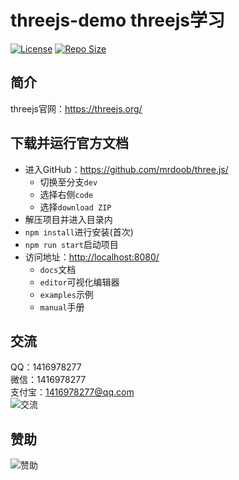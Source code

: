 # threejs-demo threejs学习

[![License](https://img.shields.io/github/license/ali1416/threejs-demo?label=License)](https://opensource.org/licenses/BSD-3-Clause)
[![Repo Size](https://img.shields.io/github/repo-size/ali1416/threejs-demo?label=Repo%20Size&color=success)](https://github.com/ALI1416/threejs-demo/archive/refs/heads/master.zip)

## 简介

threejs官网：<https://threejs.org/>

## 下载并运行官方文档

- 进入GitHub：<https://github.com/mrdoob/three.js/>
  - 切换至分支`dev`
  - 选择右侧`code`
  - 选择`download ZIP`
- 解压项目并进入目录内
- `npm install`进行安装(首次)
- `npm run start`启动项目
- 访问地址：<http://localhost:8080/>
  - `docs`文档
  - `editor`可视化编辑器
  - `examples`示例
  - `manual`手册

## 交流

QQ：1416978277  
微信：1416978277  
支付宝：1416978277@qq.com  
![交流](https://cdn.jsdelivr.net/gh/ALI1416/ALI1416/image/contact.png)

## 赞助

![赞助](https://cdn.jsdelivr.net/gh/ALI1416/ALI1416/image/donate.png)
